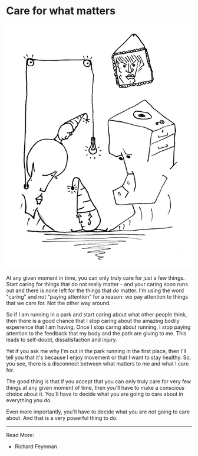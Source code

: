 # Care for what matters

![Care for what matters](images/care_for_what_matters.jpg)

At any given moment in time, you can only truly care for just a few things. Start caring for things that do not really matter - and your caring soon runs out and there is none left for the things that _do_ matter. I'm using the word "caring" and not "paying attention" for a reason: we pay attention to things that we care for. Not the other way around.

So if I am running in a park and start caring about what other people think, then there is a good chance that I stop caring about the amazing bodily experience that I am having. Once I stop caring about running, I stop paying attention to the feedback that my body and the path are giving to me. This leads to self-doubt, dissatisfaction and injury.

Yet if you ask me why I'm out in the park running in the first place, then I'll tell you that it's because I enjoy movement or that I want to stay healthy. So, you see, there is a disconnect between what matters to me and what I care for.

The good thing is that if you accept that you can only truly care for very few things at any given moment of time, then you'll have to make a conscious choice about it. You'll have to decide what you are going to care about in everything you do.

Even more importantly, you'll have to decide what you are _not_ going to care about. And that is a very powerful thing to do.


* * *
Read More:
* Richard Feynman

